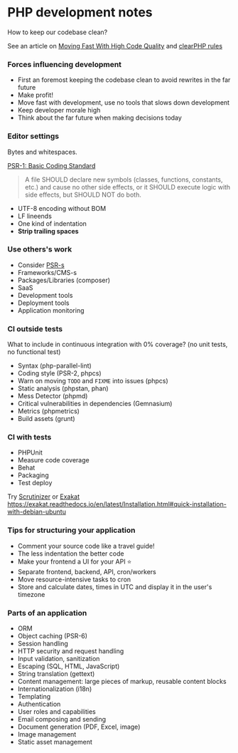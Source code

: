 # PHP development notes

How to keep our codebase clean?

See an article on [Moving Fast With High Code Quality](https://engineering.quora.com/Moving-Fast-With-High-Code-Quality)
and [clearPHP rules](https://github.com/dseguy/clearPHP)

### Forces influencing development

- First an foremost keeping the codebase clean to avoid rewrites in the far future
- Make profit!
- Move fast with development, use no tools that slows down development
- Keep developer morale high
- Think about the far future when making decisions today

### Editor settings

Bytes and whitespaces.

[PSR-1: Basic Coding Standard](http://www.php-fig.org/psr/psr-1/)

> A file SHOULD declare new symbols (classes, functions, constants, etc.) and cause no other side effects,
> or it SHOULD execute logic with side effects,
> but SHOULD NOT do both.

- UTF-8 encoding without BOM
- LF lineends
- One kind of indentation
- **Strip trailing spaces**

### Use others's work

- Consider [PSR-s](http://www.php-fig.org/psr/)
- Frameworks/CMS-s
- Packages/Libraries (composer)
- SaaS
- Development tools
- Deployment tools
- Application monitoring

### CI outside tests

What to include in continuous integration with 0% coverage?
(no unit tests, no functional test)

- Syntax (php-parallel-lint)
- Coding style (PSR-2, phpcs)
- Warn on moving `TODO` and `FIXME` into issues (phpcs)
- Static analysis (phpstan, phan)
- Mess Detector (phpmd)
- Critical vulnerabilities in dependencies (Gemnasium)
- Metrics (phpmetrics)
- Build assets (grunt)

### CI with tests

- PHPUnit
- Measure code coverage
- Behat
- Packaging
- Test deploy

Try [Scrutinizer](https://scrutinizer-ci.com/) or [Exakat](https://www.exakat.io/)
https://exakat.readthedocs.io/en/latest/Installation.html#quick-installation-with-debian-ubuntu

### Tips for structuring your application

- Comment your source code like a travel guide!
- The less indentation the better code
- Make your frontend a UI for your API :star:
- Separate frontend, backend, API, cron/workers
- Move resource-intensive tasks to cron
- Store and calculate dates, times in UTC and display it in the user's timezone

### Parts of an application

- ORM
- Object caching (PSR-6)
- Session handling
- HTTP security and request handling
- Input validation, sanitization
- Escaping (SQL, HTML, JavaScript)
- String translation (gettext)
- Content management: large pieces of markup, reusable content blocks
- Internationalization (i18n)
- Templating
- Authentication
- User roles and capabilities
- Email composing and sending
- Document generation (PDF, Excel, image)
- Image management
- Static asset management
